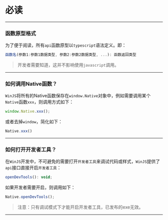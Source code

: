 # 必读
---
### 函数原型格式
为了便于阅读，所有`api`函数原型以`typescript`语法定义。即：
```javascript
函数名(参数1:参数1数据类型, 参数2:参数2数据类型, ...): 函数返回类型
```
> 开发者需要知道，这并不影响使用`javascript`调用。
---
### 如何调用Native函数？
`WinJS`将所有的Native函数保存在`window.Native`对象中，例如需要调用某个`Native`函数`xxx`，则调用方式如下：
```javascript
window.Native.xxx();
```
或者去掉`window`，简化如下：
```javascript
Native.xxx()
```
---
### 如何打开开发者工具？
在`WinJS`开发中，不可避免的需要打开`开发者工具`来调试代码或样式，`WinJS`提供了`api`接口直接开启`开发者工具`：
```javascript
openDevTools(): void;
```
如果开发者需要开启，则调用如下：
```javascript
Native.openDevTools();
```
> 注意：只有调试模式下才能开启开发者工具，已发布的exe无效。
---